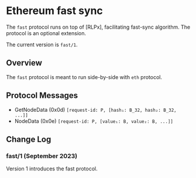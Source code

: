 # Ethereum fast sync 

The `fast` protocol runs on top of [RLPx], facilitating fast-sync algorithm. The protocol is an optional extension.

The current version is `fast/1`.

## Overview

The `fast` protocol is meant to run side-by-side with `eth` protocol.

## Protocol Messages

- GetNodeData (0x0d) `[request-id: P, [hash₁: B_32, hash₂: B_32, ...]]`
- NodeData (0x0e) `[request-id: P, [value₁: B, value₂: B, ...]]`

## Change Log

### fast/1 (September 2023)

Version 1 introduces the fast protocol.

